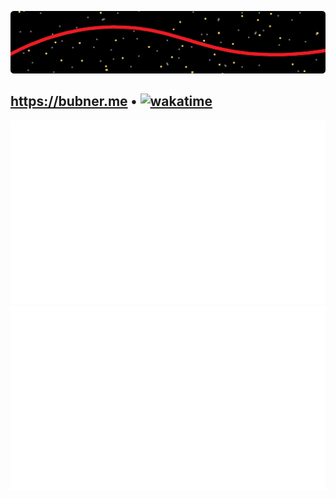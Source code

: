 [![bg](https://github.com/bubner/bubner/raw/main/holobg_r.png)](https://bubner.me/)
<div align="left">
  <h2>
    <a href="https://bubner.me/">https://bubner.me</a>
    •
    <a href="https://wakatime.com/@bubner">
      <img
        src="https://wakatime.com/badge/user/617e18c7-273e-4a36-be73-e7a0d8b31d1b.svg"
        alt="wakatime"
        height="24px"
      />
    </a>
  </h2>
</div>
<div align="center">
  <a href="https://bubner.me">
    <img src="https://raw.githubusercontent.com/bubner/bubner/output/generated/overview.svg" alt="overview" />
  </a>
  <a href="https://bubner.me">
    <img src="https://raw.githubusercontent.com/bubner/bubner/output/generated/languages.svg" alt="languages" />
  </a>
</div>
